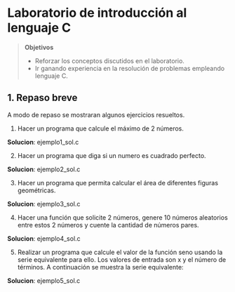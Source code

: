# Laboratorio de introducción al lenguaje C

> **Objetivos**
> * Reforzar los conceptos discutidos en el laboratorio.
> * Ir ganando experiencia en la resolución de problemas empleando lenguaje C.

## 1. Repaso breve
A modo de repaso se mostraran algunos ejercicios resueltos.

1. Hacer un programa que calcule el máximo de 2 números.

**Solucion**: ejemplo1_sol.c

2. Hacer un programa que diga si un numero es cuadrado perfecto.

**Solucion**: ejemplo2_sol.c

3. Hacer un programa que permita calcular el área de diferentes figuras geométricas.

**Solucion**: ejemplo3_sol.c

4. Hacer una función que solicite 2 números, genere 10 números aleatorios entre estos 2
números y cuente la cantidad de números pares.

**Solucion**: ejemplo4_sol.c

5. Realizar un programa que calcule el valor de la función seno usando la serie equivalente para
ello. Los valores de entrada son x y el número de términos. A continuación se muestra la serie
equivalente:

**Solucion**: ejemplo5_sol.c
